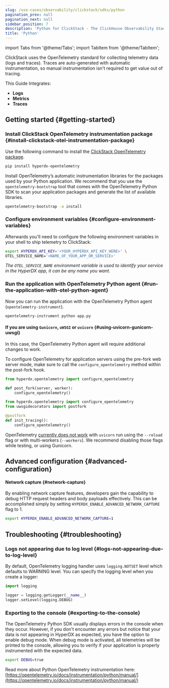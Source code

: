```yaml
---
slug: /use-cases/observability/clickstack/sdks/python
pagination_prev: null
pagination_next: null
sidebar_position: 7
description: 'Python for ClickStack - The ClickHouse Observability Stack'
title: 'Python'
---
```


import Tabs from '@theme/Tabs';
import TabItem from '@theme/TabItem';


ClickStack uses the OpenTelemetry standard for collecting telemetry data (logs and
traces). Traces are auto-generated with automatic instrumentation, so manual
instrumentation isn't required to get value out of tracing.

This Guide Integrates:

- **Logs**
- **Metrics**
- **Traces**

## Getting started {#getting-started}

### Install ClickStack OpenTelemetry instrumentation package {#install-clickstack-otel-instrumentation-package}

Use the following command to install the [ClickStack OpenTelemetry package](https://pypi.org/project/hyperdx-opentelemetry/).

```bash
pip install hyperdx-opentelemetry
```

Install OpenTelemetry’s automatic instrumentation libraries for the packages used by your Python application. We recommend that you use the
`opentelemetry-bootstrap` tool that comes with the OpenTelemetry Python SDK to scan your application packages and generate the list of available libraries.

```bash
opentelemetry-bootstrap -a install
```

### Configure environment variables {#configure-environment-variables}

Afterwards you'll need to configure the following environment variables in your shell to ship telemetry to ClickStack:

```bash
export HYPERDX_API_KEY='<YOUR_HYPERDX_API_KEY_HERE>' \
OTEL_SERVICE_NAME='<NAME_OF_YOUR_APP_OR_SERVICE>'
```

_The `OTEL_SERVICE_NAME` environment variable is used to identify your service in the HyperDX app, it can be any name you want._

### Run the application with OpenTelemetry Python agent {#run-the-application-with-otel-python-agent}

Now you can run the application with the OpenTelemetry Python agent (`opentelemetry-instrument`).

```bash
opentelemetry-instrument python app.py
```

#### If you are using `Gunicorn`, `uWSGI` or `uvicorn` {#using-uvicorn-gunicorn-uwsgi}

In this case, the OpenTelemetry Python agent will require additional changes to work. 

To configure OpenTelemetry for application servers using the pre-fork web server mode, make sure to call the `configure_opentelemetry` method within the post-fork hook.


<Tabs groupId="python-alternative">
<TabItem value="gunicorn" label="Gunicorn" default>

```python
from hyperdx.opentelemetry import configure_opentelemetry

def post_fork(server, worker):
    configure_opentelemetry()
```
</TabItem>
<TabItem value="uwsgi" label="uWSGI" default>

```python
from hyperdx.opentelemetry import configure_opentelemetry
from uwsgidecorators import postfork

@postfork
def init_tracing():
    configure_opentelemetry()
```

</TabItem>

<TabItem value="uvicorn" label="uvicorn" default>

OpenTelemetry [currently does not work](https://github.com/open-telemetry/opentelemetry-python-contrib/issues/385) with `uvicorn` run using the `--reload` 
flag or with multi-workers (`--workers`). We recommend disabling those flags while testing, or using Gunicorn.

</TabItem>

</Tabs>

## Advanced configuration {#advanced-configuration}

#### Network capture {#network-capture}

By enabling network capture features, developers gain the capability to debug
HTTP request headers and body payloads effectively. This can be accomplished
simply by setting `HYPERDX_ENABLE_ADVANCED_NETWORK_CAPTURE` flag to 1.

```bash
export HYPERDX_ENABLE_ADVANCED_NETWORK_CAPTURE=1
```

## Troubleshooting {#troubleshooting}

### Logs not appearing due to log level {#logs-not-appearing-due-to-log-level}

By default, OpenTelemetry logging handler uses `logging.NOTSET` level which
defaults to WARNING level. You can specify the logging level when you create a
logger:

```python
import logging

logger = logging.getLogger(__name__)
logger.setLevel(logging.DEBUG)
```

### Exporting to the console {#exporting-to-the-console}

The OpenTelemetry Python SDK usually displays errors in the console when they
occur. However, if you don't encounter any errors but notice that your data is
not appearing in HyperDX as expected, you have the option to enable debug mode.
When debug mode is activated, all telemetries will be printed to the console,
allowing you to verify if your application is properly instrumented with the
expected data.

```bash
export DEBUG=true
```

Read more about Python OpenTelemetry instrumentation here:
[https://opentelemetry.io/docs/instrumentation/python/manual/](https://opentelemetry.io/docs/instrumentation/python/manual/)


